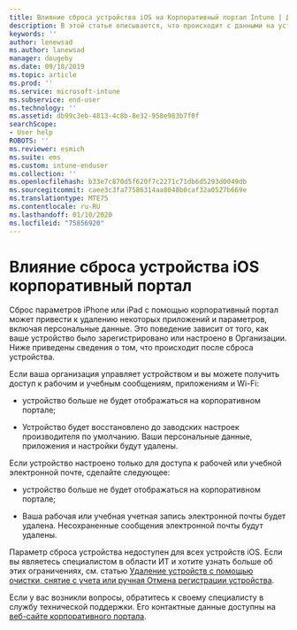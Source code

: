 ```yaml
---
title: Влияние сброса устройства iOS на Корпоративный портал Intune | Документация Майкрософт
description: В этой статье описывается, что происходит с данными на устройстве iOS после сброса в Корпоративный портал Intune.
keywords: ''
author: lenewsad
ms.author: lanewsad
manager: dougeby
ms.date: 09/18/2019
ms.topic: article
ms.prod: ''
ms.service: microsoft-intune
ms.subservice: end-user
ms.technology: ''
ms.assetid: db99c3eb-4813-4c8b-8e32-958e983b7f0f
searchScope:
- User help
ROBOTS: ''
ms.reviewer: esmich
ms.suite: ems
ms.custom: intune-enduser
ms.collection: ''
ms.openlocfilehash: b33e7c870d5f620f7c2271c71db6d5293d0049db
ms.sourcegitcommit: caee3c3fa77586314aa8040b0caf32a0527b669e
ms.translationtype: MTE75
ms.contentlocale: ru-RU
ms.lasthandoff: 01/10/2020
ms.locfileid: "75856920"
---
```

# <a name="effects-of-company-portal-ios-device-reset"></a>Влияние сброса устройства iOS корпоративный портал 

Сброс параметров iPhone или iPad с помощью корпоративный портал может привести к удалению некоторых приложений и параметров, включая персональные данные. Это поведение зависит от того, как ваше устройство было зарегистрировано или настроено в Организации. Ниже приведены сведения о том, что происходит после сброса устройства.  

Если ваша организация управляет устройством и вы можете получить доступ к рабочим и учебным сообщениям, приложениям и Wi-Fi:

- устройство больше не будет отображаться на корпоративном портале;  

- Устройство будет восстановлено до заводских настроек производителя по умолчанию. Ваши персональные данные, приложения и настройки будут удалены.

Если устройство настроено только для доступа к рабочей или учебной электронной почте, сделайте следующее:

- устройство больше не будет отображаться на корпоративном портале;  

- Ваша рабочая или учебная учетная запись электронной почты будет удалена. Несохраненные сообщения электронной почты будут удалены.   

Параметр сброса устройства недоступен для всех устройств iOS. Если вы являетесь специалистом в области ИТ и хотите узнать больше об этих ограничениях, см. статью [Удаление устройств с помощью очистки, снятие с учета или ручная Отмена регистрации устройства](https://docs.microsoft.com/intune/devices-wipe).  

Если у вас возникли вопросы, обратитесь к своему специалисту в службу технической поддержки. Его контактные данные доступны на [веб-сайте корпоративного портала](https://go.microsoft.com/fwlink/?linkid=2010980).
